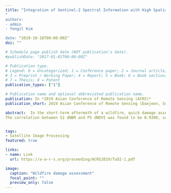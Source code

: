 ```yaml
---
title: "Integration of Sentinel-2 Spectral Information with High Spatial Resolution Planetscope Imagery for Wildfire Damage Assessment"
"
authors:
- admin
- Yongil Kim

date: "2019-10-18T00:00:00Z"
doi: ""

# Schedule page publish date (NOT publication's date).
#publishDate: "2017-01-01T00:00:00Z"

# Publication type.
# Legend: 0 = Uncategorized; 1 = Conference paper; 2 = Journal article;
# 3 = Preprint / Working Paper; 4 = Report; 5 = Book; 6 = Book section;
# 7 = Thesis; 8 = Patent
publication_types: ["1"]

# Publication name and optional abbreviated publication name.
publication: In *2019 Asian Conference of Remote Sensing (ACRS)*
publication_short: 2019 Asian Conference of Remote Sensing (Daejeon, South Korea)

abstract:  In the short-term aftermath of a wildfire, quick damage assessment is significant to implement efficient disaster response, but the acquisition of reliable reference data can be difficult. Remote sensing (RS) methods using satellite imagery can provide a rapid means to quantify the distribution (burn area) and level of damage (burn severity) for wildfire damage assessment. However, optical satellite images are limited by their spatial and temporal resolutions. In this study, Planetscope (PS) and Sentinel-2 (S2) images were processed to evaluate the Okgye, Sokho, and Inje wildfires in terms of their burned area using differential images of spectral indices. First, Normalized Burn Ratio (NBR) of S2 images and Normalized Vegetation Index (NDVI) of PS images were processed.
The correlation between S2 dNBR and PS dNDVI was found to be 0.9390, suggesting the similarity between the two spectral index calculations. Second, to fully utilize the superior spatio-temporal resolution of PS and the broader spectral range of S2, dNBR spectral information from S2 (20 m spatial resolution) was transferred to the high spatial resolution PS dNDVI result (3 m spatial resolution) by histogram matching. The results revealed that this integrated approach classified the burned area of the Okgye wildfire more accurately because the histogram-matched image was able to discriminate smaller features more clearly, such as patches of bare soil and narrow roads. However, this method struggled to estimate burned area for the Sokcho and Inje wildfire study areas due to overestimation in mixed land cover areas and underestimation in mountainous topography, respectively. Although the performance of the histogram matching method can be scene-specific, the intervals from the histogram-matched results can be used as potential benchmarking values for future wildfire damage assessment using VIS-NIR imagery.


tags:
- Satellite Image Processing
featured: true

links:
- name: Link
  url: https://a-a-r-s.org/proceeding/ACRS2019/TuD2-1.pdf

image:
  caption: "Wildfire damage assessment"
  focal_point: ""
  preview_only: false
---
```

